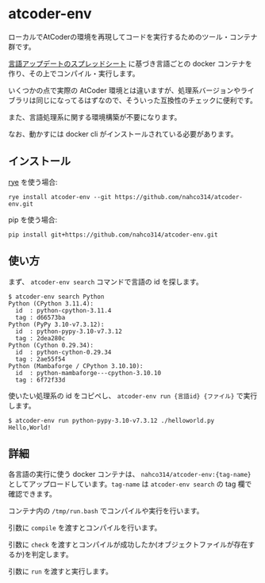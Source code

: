 # atcoder-env

ローカルでAtCoderの環境を再現してコードを実行するためのツール・コンテナ群です。

[言語アップデートのスプレッドシート](https://docs.google.com/spreadsheets/d/1HXyOXt5bKwhKWXruzUvfMFHQtBxfZQ0047W7VVObnXI/edit#gid=0) に基づき言語ごとの docker コンテナを作り、その上でコンパイル・実行します。

いくつかの点で実際の AtCoder 環境とは違いますが、処理系バージョンやライブラリは同じになってるはずなので、そういった互換性のチェックに便利です。

また、言語処理系に関する環境構築が不要になります。

なお、動かすには docker cli がインストールされている必要があります。

## インストール

[rye](https://rye-up.com/guide/installation/) を使う場合:
```shell
rye install atcoder-env --git https://github.com/nahco314/atcoder-env.git
```

pip を使う場合:
```shell
pip install git+https://github.com/nahco314/atcoder-env.git
```

## 使い方
まず、 `atcoder-env search` コマンドで言語の id を探します。
```shell
$ atcoder-env search Python
Python (CPython 3.11.4):
  id  : python-cpython-3.11.4
  tag : d66573ba
Python (PyPy 3.10-v7.3.12):
  id  : python-pypy-3.10-v7.3.12
  tag : 2dea280c
Python (Cython 0.29.34):
  id  : python-cython-0.29.34
  tag : 2ae55f54
Python (Mambaforge / CPython 3.10.10):
  id  : python-mambaforge---cpython-3.10.10
  tag : 6f72f33d
```

使いたい処理系の id をコピペし、 `atcoder-env run {言語id} {ファイル}` で実行します。

```shell
$ atcoder-env run python-pypy-3.10-v7.3.12 ./helloworld.py
Hello,World!
```

## 詳細

各言語の実行に使う docker コンテナは、 `nahco314/atcoder-env:{tag-name}` としてアップロードしています。`tag-name` は `atcoder-env search` の tag 欄で確認できます。

コンテナ内の `/tmp/run.bash` でコンパイルや実行を行います。

引数に `compile` を渡すとコンパイルを行います。

引数に `check` を渡すとコンパイルが成功したか(オブジェクトファイルが存在するか)を判定します。

引数に `run` を渡すと実行します。

